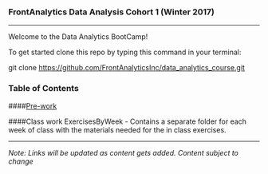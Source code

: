 ### FrontAnalytics Data Analysis Cohort 1 (Winter 2017)
*****
Welcome to the Data Analytics BootCamp!

To get started clone this repo by typing this command in your terminal:

git clone https://github.com/FrontAnalyticsInc/data_analytics_course.git

### Table of Contents
####[Pre-work](http://bit.ly/2hfVXgX)

####Class work
ExercisesByWeek - Contains a separate folder for each week of class with the materials needed for the in class exercises.

*****
*Note: Links will be updated as content gets added. Content subject to change*
